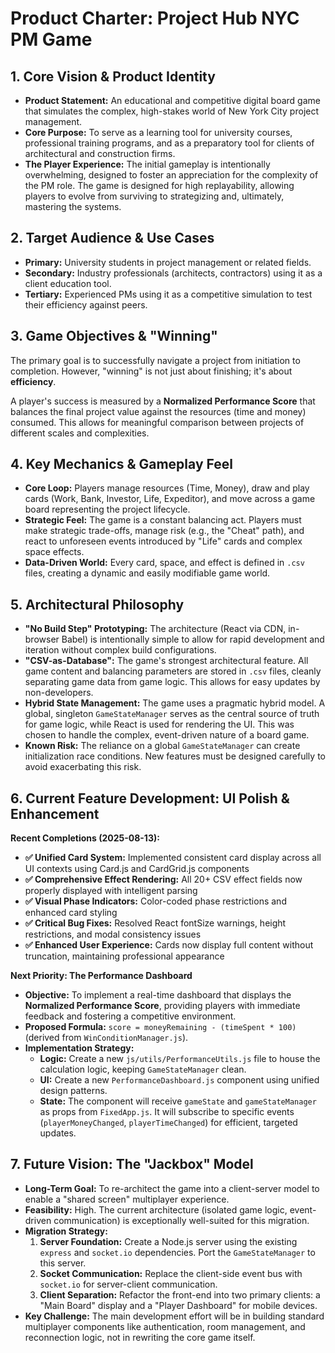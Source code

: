 # Product Charter: Project Hub NYC PM Game

## 1. Core Vision & Product Identity

*   **Product Statement:** An educational and competitive digital board game that simulates the complex, high-stakes world of New York City project management.
*   **Core Purpose:** To serve as a learning tool for university courses, professional training programs, and as a preparatory tool for clients of architectural and construction firms.
*   **The Player Experience:** The initial gameplay is intentionally overwhelming, designed to foster an appreciation for the complexity of the PM role. The game is designed for high replayability, allowing players to evolve from surviving to strategizing and, ultimately, mastering the systems.

## 2. Target Audience & Use Cases

*   **Primary:** University students in project management or related fields.
*   **Secondary:** Industry professionals (architects, contractors) using it as a client education tool.
*   **Tertiary:** Experienced PMs using it as a competitive simulation to test their efficiency against peers.

## 3. Game Objectives & "Winning"

The primary goal is to successfully navigate a project from initiation to completion. However, "winning" is not just about finishing; it's about **efficiency**.

A player's success is measured by a **Normalized Performance Score** that balances the final project value against the resources (time and money) consumed. This allows for meaningful comparison between projects of different scales and complexities.

## 4. Key Mechanics & Gameplay Feel

*   **Core Loop:** Players manage resources (Time, Money), draw and play cards (Work, Bank, Investor, Life, Expeditor), and move across a game board representing the project lifecycle.
*   **Strategic Feel:** The game is a constant balancing act. Players must make strategic trade-offs, manage risk (e.g., the "Cheat" path), and react to unforeseen events introduced by "Life" cards and complex space effects.
*   **Data-Driven World:** Every card, space, and effect is defined in `.csv` files, creating a dynamic and easily modifiable game world.

## 5. Architectural Philosophy

*   **"No Build Step" Prototyping:** The architecture (React via CDN, in-browser Babel) is intentionally simple to allow for rapid development and iteration without complex build configurations.
*   **"CSV-as-Database":** The game's strongest architectural feature. All game content and balancing parameters are stored in `.csv` files, cleanly separating game data from game logic. This allows for easy updates by non-developers.
*   **Hybrid State Management:** The game uses a pragmatic hybrid model. A global, singleton `GameStateManager` serves as the central source of truth for game logic, while React is used for rendering the UI. This was chosen to handle the complex, event-driven nature of a board game.
*   **Known Risk:** The reliance on a global `GameStateManager` can create initialization race conditions. New features must be designed carefully to avoid exacerbating this risk.

## 6. Current Feature Development: UI Polish & Enhancement

**Recent Completions (2025-08-13):**
*   **✅ Unified Card System:** Implemented consistent card display across all UI contexts using Card.js and CardGrid.js components
*   **✅ Comprehensive Effect Rendering:** All 20+ CSV effect fields now properly displayed with intelligent parsing
*   **✅ Visual Phase Indicators:** Color-coded phase restrictions and enhanced card styling  
*   **✅ Critical Bug Fixes:** Resolved React fontSize warnings, height restrictions, and modal consistency issues
*   **✅ Enhanced User Experience:** Cards now display full content without truncation, maintaining professional appearance

**Next Priority: The Performance Dashboard**
*   **Objective:** To implement a real-time dashboard that displays the **Normalized Performance Score**, providing players with immediate feedback and fostering a competitive environment.
*   **Proposed Formula:** `score = moneyRemaining - (timeSpent * 100)` (derived from `WinConditionManager.js`).
*   **Implementation Strategy:**
    *   **Logic:** Create a new `js/utils/PerformanceUtils.js` file to house the calculation logic, keeping `GameStateManager` clean.
    *   **UI:** Create a new `PerformanceDashboard.js` component using unified design patterns.
    *   **State:** The component will receive `gameState` and `gameStateManager` as props from `FixedApp.js`. It will subscribe to specific events (`playerMoneyChanged`, `playerTimeChanged`) for efficient, targeted updates.

## 7. Future Vision: The "Jackbox" Model

*   **Long-Term Goal:** To re-architect the game into a client-server model to enable a "shared screen" multiplayer experience.
*   **Feasibility:** High. The current architecture (isolated game logic, event-driven communication) is exceptionally well-suited for this migration.
*   **Migration Strategy:**
    1.  **Server Foundation:** Create a Node.js server using the existing `express` and `socket.io` dependencies. Port the `GameStateManager` to this server.
    2.  **Socket Communication:** Replace the client-side event bus with `socket.io` for server-client communication.
    3.  **Client Separation:** Refactor the front-end into two primary clients: a "Main Board" display and a "Player Dashboard" for mobile devices.
*   **Key Challenge:** The main development effort will be in building standard multiplayer components like authentication, room management, and reconnection logic, not in rewriting the core game itself.
